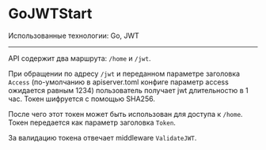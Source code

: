 # GoJWTStart

Использованные технологии: Go, JWT

---

API содержит два маршрута: `/home` и `/jwt`.

При обращении по адресу `/jwt` и переданном параметре заголовка `Access` (по-умолчанию в apiserver.toml конфиге параметр access ожидается равным 1234) пользователь получает jwt длительностю в 1 час. Токен шифруется с помощью SHA256.

После чего этот токен может быть использован для доступа к `/home`. Токен передается как параметр заголовка `Token`.

За валидацию токена отвечает middleware `ValidateJWT`.
